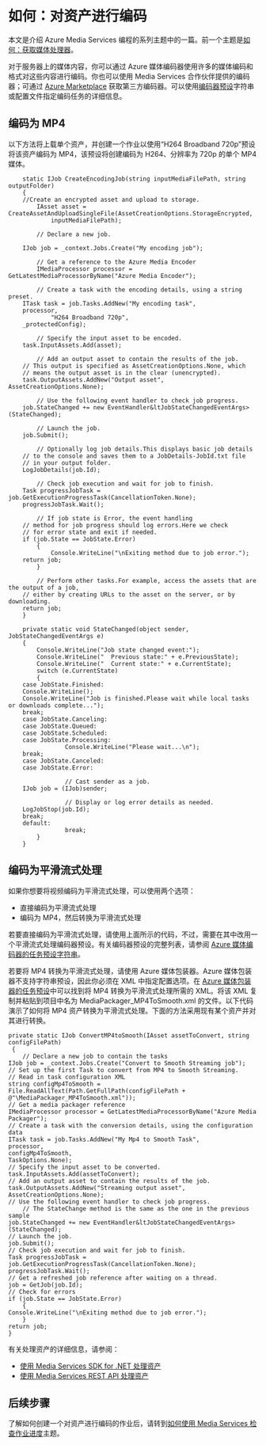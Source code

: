 <properties linkid="develop-media-services-how-to-guides-encode-an-asset" urlDisplayName="How to Encode an Asset" pageTitle="How to Encode an Asset for Media Services - Azure" metaKeywords="" description="Learn how to use the Azure Media Encoder to encode media content on Media Services. Code samples are written in C# and use the Media Services SDK for .NET." metaCanonical="" services="media-services" documentationCenter="" title="How to: Encode an Asset" authors="migree" solutions="" manager="" editor="" />
<tags ms.service="media-services"
    ms.date="03/05/2015"
    wacn.date="04/11/2015"
    />

如何：对资产进行编码
====================

本文是介绍 Azure Media Services 编程的系列主题中的一篇。前一个主题是[如何：获取媒体处理器](/develop/media-services/how-to-guides/create-media-processor/?ampclcid=0x409)。

对于服务器上的媒体内容，你可以通过 Azure 媒体编码器使用许多的媒体编码和格式对这些内容进行编码。你也可以使用 Media Services 合作伙伴提供的编码器；可通过 [Azure Marketplace](https://datamarket.azure.com/) 获取第三方编码器。可以使用[编码器预设](http://msdn.microsoft.com/zh-cn/library/hh973610.aspx)字符串或配置文件指定编码任务的详细信息。

编码为 MP4
----------

以下方法将上载单个资产，并创建一个作业以使用“H264 Broadband 720p”预设将该资产编码为 MP4，该预设将创建编码为 H264、分辨率为 720p 的单个 MP4 媒体。

``` {}
    static IJob CreateEncodingJob(string inputMediaFilePath, string outputFolder)
    {
    //Create an encrypted asset and upload to storage.
        IAsset asset = CreateAssetAndUploadSingleFile(AssetCreationOptions.StorageEncrypted, 
            inputMediaFilePath);

        // Declare a new job.

    IJob job = _context.Jobs.Create("My encoding job");
    
        // Get a reference to the Azure Media Encoder
        IMediaProcessor processor = GetLatestMediaProcessorByName("Azure Media Encoder");
    
        // Create a task with the encoding details, using a string preset.
    ITask task = job.Tasks.AddNew("My encoding task",
    processor,
            "H264 Broadband 720p",
    _protectedConfig);
    
        // Specify the input asset to be encoded.
    task.InputAssets.Add(asset);
    
        // Add an output asset to contain the results of the job. 
    // This output is specified as AssetCreationOptions.None, which 
    // means the output asset is in the clear (unencrypted). 
    task.OutputAssets.AddNew("Output asset", AssetCreationOptions.None);
    
        // Use the following event handler to check job progress.  
    job.StateChanged += new EventHandler&ltJobStateChangedEventArgs>(StateChanged);
    
        // Launch the job.
    job.Submit();
    
        // Optionally log job details.This displays basic job details
    // to the console and saves them to a JobDetails-JobId.txt file 
    // in your output folder.
    LogJobDetails(job.Id);
    
        // Check job execution and wait for job to finish. 
    Task progressJobTask = job.GetExecutionProgressTask(CancellationToken.None);
    progressJobTask.Wait();
    
        // If job state is Error, the event handling 
    // method for job progress should log errors.Here we check 
    // for error state and exit if needed.
    if (job.State == JobState.Error)
        {
            Console.WriteLine("\nExiting method due to job error.");
    return job;
        }
    
        // Perform other tasks.For example, access the assets that are the output of a job, 
    // either by creating URLs to the asset on the server, or by downloading. 
    return job;
    }

    private static void StateChanged(object sender, JobStateChangedEventArgs e)
    {
        Console.WriteLine("Job state changed event:");
        Console.WriteLine("  Previous state:" + e.PreviousState);
        Console.WriteLine("  Current state:" + e.CurrentState);
        switch (e.CurrentState)
        {
    case JobState.Finished:
    Console.WriteLine();
    Console.WriteLine("Job is finished.Please wait while local tasks or downloads complete...");
    break;
    case JobState.Canceling:
    case JobState.Queued:
    case JobState.Scheduled:
    case JobState.Processing:
                Console.WriteLine("Please wait...\n");
    break;
    case JobState.Canceled:
    case JobState.Error:

                // Cast sender as a job.
    IJob job = (IJob)sender;

                // Display or log error details as needed.
    LogJobStop(job.Id);
    break;
    default:
                break;
        }
    }
```

编码为平滑流式处理
------------------

如果你想要将视频编码为平滑流式处理，可以使用两个选项：

-   直接编码为平滑流式处理
-   编码为 MP4，然后转换为平滑流式处理

若要直接编码为平滑流式处理，请使用上面所示的代码，不过，需要在其中改用一个平滑流式处理编码器预设。有关编码器预设的完整列表，请参阅 [Azure 媒体编码器的任务预设字符串](http://msdn.microsoft.com/zh-cn/library/jj129582.aspx)。

若要将 MP4 转换为平滑流式处理，请使用 Azure 媒体包装器。Azure 媒体包装器不支持字符串预设，因此你必须在 XML 中指定配置选项。在 [Azure 媒体包装器的任务预设](http://msdn.microsoft.com/zh-cn/library/windowsazure/hh973635.aspx)中可以找到将 MP4 转换为平滑流式处理所需的 XML。将该 XML 复制并粘贴到项目中名为 MediaPackager\_MP4ToSmooth.xml 的文件。以下代码演示了如何将 MP4 资产转换为平滑流式处理。下面的方法采用现有某个资产并对其进行转换。

``` {}
private static IJob ConvertMP4toSmooth(IAsset assetToConvert, string configFilePath)
 {
    // Declare a new job to contain the tasks
IJob job = _context.Jobs.Create("Convert to Smooth Streaming job");
// Set up the first Task to convert from MP4 to Smooth Streaming. 
// Read in task configuration XML
string configMp4ToSmooth = File.ReadAllText(Path.GetFullPath(configFilePath + @"\MediaPackager_MP4ToSmooth.xml"));
// Get a media packager reference
IMediaProcessor processor = GetLatestMediaProcessorByName("Azure Media Packager");
// Create a task with the conversion details, using the configuration data
ITask task = job.Tasks.AddNew("My Mp4 to Smooth Task",
processor,
configMp4ToSmooth,
TaskOptions.None);
// Specify the input asset to be converted.
task.InputAssets.Add(assetToConvert);
// Add an output asset to contain the results of the job.
task.OutputAssets.AddNew("Streaming output asset", AssetCreationOptions.None);
// Use the following event handler to check job progress. 
    // The StateChange method is the same as the one in the previous sample
job.StateChanged += new EventHandler&ltJobStateChangedEventArgs>(StateChanged);
// Launch the job.
job.Submit();
// Check job execution and wait for job to finish. 
Task progressJobTask = job.GetExecutionProgressTask(CancellationToken.None);
progressJobTask.Wait();
// Get a refreshed job reference after waiting on a thread.
job = GetJob(job.Id);
// Check for errors
if (job.State == JobState.Error)
    {
Console.WriteLine("\nExiting method due to job error.");
    }
return job;
}
```

有关处理资产的详细信息，请参阅：

-   [使用 Media Services SDK for .NET 处理资产](http://msdn.microsoft.com/zh-cn/library/jj129580.aspx)
-   [使用 Media Services REST API 处理资产](http://msdn.microsoft.com/zh-cn/library/jj129574.aspx)

后续步骤
--------

了解如何创建一个对资产进行编码的作业后，请转到[如何使用 Media Services 检查作业进度](/develop/media-services/how-to-guides/check-job-progress/?ampclcid=0x409)主题。

